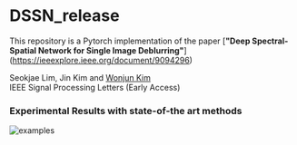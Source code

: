 # DSSN_release
This repository is a Pytorch implementation of the paper [**"Deep Spectral-Spatial Network for Single Image Deblurring"**]
(https://ieeexplore.ieee.org/document/9094296)

Seokjae Lim, Jin Kim and [Wonjun Kim](https://sites.google.com/site/kudcvlab)  
IEEE Signal Processing Letters (Early Access)

### Experimental Results with state-of-the art methods
![examples](./examples/results.png)
